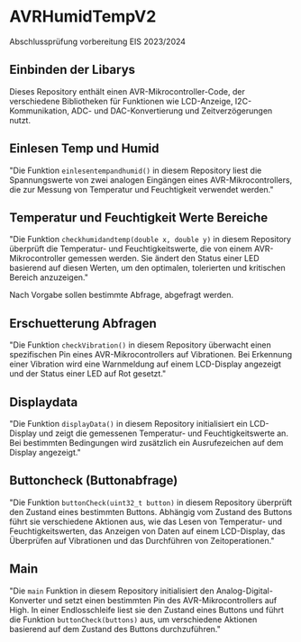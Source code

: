 # AVRHumidTempV2

Abschlussprüfung vorbereitung EIS 2023/2024 

## Einbinden der Libarys

Dieses Repository enthält einen AVR-Mikrocontroller-Code, der verschiedene Bibliotheken für Funktionen wie LCD-Anzeige, I2C-Kommunikation, ADC- und DAC-Konvertierung und Zeitverzögerungen nutzt.

## Einlesen Temp und Humid

"Die Funktion `einlesentempandhumid()` in diesem Repository liest die Spannungswerte von zwei analogen Eingängen eines AVR-Mikrocontrollers, die zur Messung von Temperatur und Feuchtigkeit verwendet werden."

## Temperatur und Feuchtigkeit Werte Bereiche

"Die Funktion `checkhumidandtemp(double x, double y)` in diesem Repository überprüft die Temperatur- und Feuchtigkeitswerte, die von einem AVR-Mikrocontroller gemessen werden. Sie ändert den Status einer LED basierend auf diesen Werten, um den optimalen, tolerierten und kritischen Bereich anzuzeigen."

Nach Vorgabe sollen bestimmte Abfrage, abgefragt werden.

## Erschuetterung Abfragen 

"Die Funktion `checkVibration()` in diesem Repository überwacht einen spezifischen Pin eines AVR-Mikrocontrollers auf Vibrationen. Bei Erkennung einer Vibration wird eine Warnmeldung auf einem LCD-Display angezeigt und der Status einer LED auf Rot gesetzt."

## Displaydata 

"Die Funktion `displayData()` in diesem Repository initialisiert ein LCD-Display und zeigt die gemessenen Temperatur- und Feuchtigkeitswerte an. Bei bestimmten Bedingungen wird zusätzlich ein Ausrufezeichen auf dem Display angezeigt."

## Buttoncheck (Buttonabfrage)

"Die Funktion `buttonCheck(uint32_t button)` in diesem Repository überprüft den Zustand eines bestimmten Buttons. Abhängig vom Zustand des Buttons führt sie verschiedene Aktionen aus, wie das Lesen von Temperatur- und Feuchtigkeitswerten, das Anzeigen von Daten auf einem LCD-Display, das Überprüfen auf Vibrationen und das Durchführen von Zeitoperationen."

## Main 

"Die `main` Funktion in diesem Repository initialisiert den Analog-Digital-Konverter und setzt einen bestimmten Pin des AVR-Mikrocontrollers auf High. In einer Endlosschleife liest sie den Zustand eines Buttons und führt die Funktion `buttonCheck(buttons)` aus, um verschiedene Aktionen basierend auf dem Zustand des Buttons durchzuführen."
